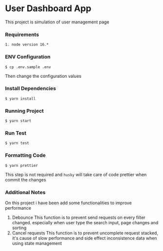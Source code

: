 # User Dashboard App

This project is simulation of user management page

### Requirements
```
1. node version 16.*
```

### ENV Configuration
```
$ cp .env.sample .env
```
Then change the configuration values

### Install Dependencies
```
$ yarn install
```

### Running Project
```
$ yarn start
```

### Run Test
```
$ yarn test
```

### Formatting Code
```
$ yarn prettier
```
This step is not required and `husky` will take care of code prettier when commit the changes

### Additional Notes
On this project i have been add some functionalities to improve performance
1. Debounce
This function is to prevent send requests on every filter changed. especially when user type the search input, page changes and sorting
2. Cancel requests
This function is to prevent uncomplete request stacked, it's cause of slow performance and side effect inconsistence data when using state management
